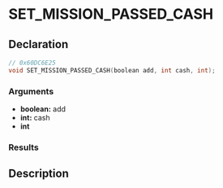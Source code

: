 # SET_MISSION_PASSED_CASH

## Declaration
```cpp
// 0x60DC6E25
void SET_MISSION_PASSED_CASH(boolean add, int cash, int);
```

### Arguments
- **boolean:** add
- **int:** cash
- **int**

### Results

## Description
